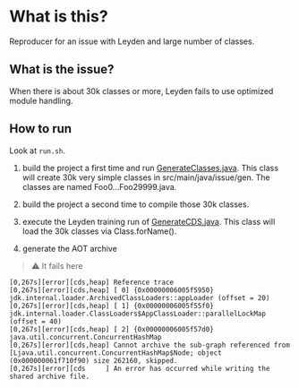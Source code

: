# What is this?

Reproducer for an issue with Leyden and large number of classes.

## What is the issue?

When there is about 30k classes or more, Leyden fails to use optimized module handling.

## How to run

Look at `run.sh`.
1. build the project a first time and run [GenerateClasses.java](src/main/java/issue/GenerateClasses.java).
This class will create 30k very simple classes in src/main/java/issue/gen. The classes are named Foo0...Foo29999.java.

2. build the project a second time to compile those 30k classes.

3. execute the Leyden training run of [GenerateCDS.java](src/main/java/issue/GenerateCDS.java).
This class will load the 30k classes via Class.forName().

4. generate the AOT archive
> :warning: It fails here
```
[0,267s][error][cds,heap] Reference trace
[0,267s][error][cds,heap] [ 0] {0x00000006005f5950} jdk.internal.loader.ArchivedClassLoaders::appLoader (offset = 20)
[0,267s][error][cds,heap] [ 1] {0x00000006005f55f0} jdk.internal.loader.ClassLoaders$AppClassLoader::parallelLockMap (offset = 40)
[0,267s][error][cds,heap] [ 2] {0x00000006005f57d0} java.util.concurrent.ConcurrentHashMap
[0,267s][error][cds,heap] Cannot archive the sub-graph referenced from [Ljava.util.concurrent.ConcurrentHashMap$Node; object (0x000000061f710f90) size 262160, skipped.
[0,267s][error][cds     ] An error has occurred while writing the shared archive file.
```
